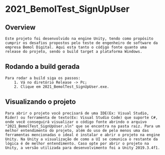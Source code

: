 # 2021_BemolTest_SignUpUser

## Overview

	Este projeto foi desenvolvido na engine Unity, tendo como propósito cumprir os desafios propostos pelo teste de engenheiro de software da empresa Bemol Digital. Aqui esta tanto o código fonte quanto uma release do projeto, sendo o build target a plataforma Windows.

## Rodando a build gerada

	Para rodar a build siga os passos:
		1. Vá no diretório Release -> Pc;
		2. Clique em 2021_BemolTest_SignUpUser.exe.

## Visualizando o projeto

	Para abrir o projeto você precisará de uma IDE(Ex: Visual Studio, Rider) ou ferramenta de texto(Ex: Visual Studio Code) que suporte C#, onde você conseguirá visualizar o código fonte abrindo o arquivo "2021_BemolTest_SignUpUser.sln" que se encontra na pasta raiz. Para um melhor entendimento do projeto, além do uso de pelo menos uma das ferramentas mencionadas o ideal é instalar e abrir o projeto na engine Unity. Na Unity a visualização de como a UI se comunica o restante da lógica é de melhor entendimento. Caso opte por abrir o projeto na Unity, a versão utilizada para desenvolvimento foi a Unity 2019.3.4f1.
